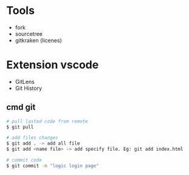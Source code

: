 # Tools 
- fork
- sourcetree
- gitkraken (licenes)

# Extension vscode
- GitLens
- Git History

## cmd git

```bash
# pull lasted code from remote
$ git pull

# add files changes
$ git add . -> add all file
$ git add <name file> -> add specify file. Eg: git add index.html

# commit code
$ git commit -m "logic login page"




```